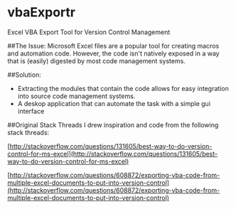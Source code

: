 vbaExportr
==========

Excel VBA Export Tool for Version Control Management


##The Issue:
Microsoft Excel files are a popular tool for creating macros and automation code.  However, the code isn't natively exposed in a way that is (easily) digested by most code management systems.

##Solution:
* Extracting the modules that contain the code allows for easy integration into source code management systems.  
* A deskop application that can automate the task with a simple gui interface




##Original Stack Threads
I drew inspiration and code from the following stack threads:

[http://stackoverflow.com/questions/131605/best-way-to-do-version-control-for-ms-excel](http://stackoverflow.com/questions/131605/best-way-to-do-version-control-for-ms-excel)

[http://stackoverflow.com/questions/608872/exporting-vba-code-from-multiple-excel-documents-to-put-into-version-control](http://stackoverflow.com/questions/608872/exporting-vba-code-from-multiple-excel-documents-to-put-into-version-control)



